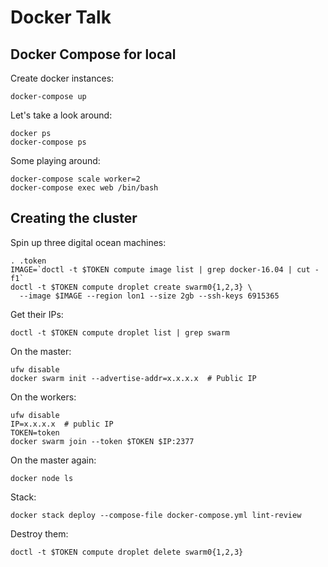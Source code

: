 # Docker Talk

## Docker Compose for local

Create docker instances:

```
docker-compose up
```

Let's take a look around:

```
docker ps
docker-compose ps
```

Some playing around:

```
docker-compose scale worker=2
docker-compose exec web /bin/bash
```

## Creating the cluster

Spin up three digital ocean machines:

```
. .token
IMAGE=`doctl -t $TOKEN compute image list | grep docker-16.04 | cut -f1`
doctl -t $TOKEN compute droplet create swarm0{1,2,3} \
  --image $IMAGE --region lon1 --size 2gb --ssh-keys 6915365
```

Get their IPs:

```
doctl -t $TOKEN compute droplet list | grep swarm
```

On the master:

```
ufw disable
docker swarm init --advertise-addr=x.x.x.x  # Public IP
```

On the workers:

```
ufw disable
IP=x.x.x.x  # public IP
TOKEN=token
docker swarm join --token $TOKEN $IP:2377
```

On the master again:

```
docker node ls
```

Stack:

```
docker stack deploy --compose-file docker-compose.yml lint-review
```

Destroy them:

```
doctl -t $TOKEN compute droplet delete swarm0{1,2,3}
```
